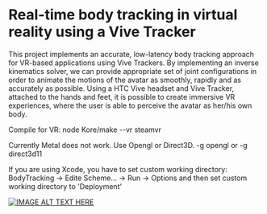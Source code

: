 # Real-time body tracking in virtual reality using a Vive Tracker

This project implements an accurate, low-latency body tracking approach for VR-based applications using Vive Trackers. By implementing an inverse kinematics solver, we can provide appropriate set of joint configurations in order to animate the motions of the avatar as smoothly, rapidly and as accurately as possible. Using a HTC Vive headset and Vive Tracker, attached to the hands and feet, it is possible to create immersive VR experiences, where the user is able to perceive the avatar as her/his own body.

Compile for VR:
node Kore/make --vr steamvr

Currently Metal does not work. Use Opengl or Direct3D.
-g opengl or -g direct3d11

If you are using Xcode, you have to set custom working directory:
BodyTracking -> Edite Scheme... -> Run -> Options and then set custom working directory to 'Deployment'

[![IMAGE ALT TEXT HERE](https://img.youtube.com/vi/F6yFdpnhhoo/0.jpg)](https://www.youtube.com/watch?v=F6yFdpnhhoo&feature=youtu.be)
